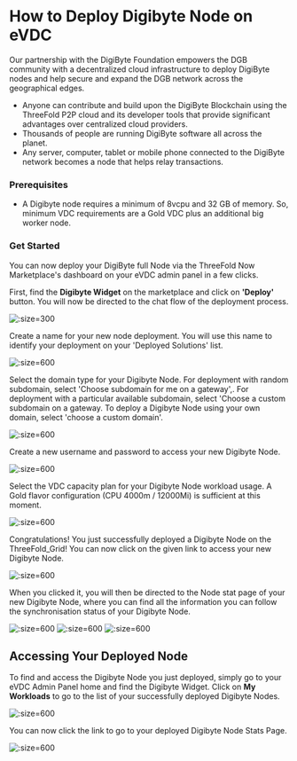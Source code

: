 # How to Deploy Digibyte Node on eVDC

Our partnership with the DigiByte Foundation empowers the DGB community with a decentralized cloud infrastructure to deploy DigiByte nodes and help secure and expand the DGB network across the geographical edges.

- Anyone can contribute and build upon the DigiByte Blockchain using the ThreeFold P2P cloud and its developer tools that provide significant advantages over centralized cloud providers.
- Thousands of people are running DigiByte software all across the planet.
- Any server, computer, tablet or mobile phone connected to the DigiByte network becomes a node that helps relay transactions.

### Prerequisites

- A Digibyte node requires a minimum of 8vcpu and 32 GB of memory. So, minimum VDC requirements are a Gold VDC plus an additional big worker node.

### Get Started

You can now deploy your DigiByte full Node via the ThreeFold Now Marketplace's dashboard on your eVDC admin panel in a few clicks.

First, find the **Digibyte Widget** on the marketplace and click on **'Deploy'** button. You will now be directed to the chat flow of the deployment process.

![](img/evdc_digibyte_widget.png ':size=300')

Create a name for your new node deployment. You will use this name to identify your deployment on your 'Deployed Solutions' list.

![](img/digibyte_create.png ':size=600')

Select the domain type for your Digibyte Node. For deployment with random subdomain, select 'Choose subdomain for me on a gateway',. For deployment with a particular available subdomain, select 'Choose a custom subdomain on a gateway. To deploy a Digibyte Node using your own domain, select 'choose a custom domain'.

![](img/digibyte_domain.png ':size=600')

Create a new username and password to access your new Digibyte Node.

![](img/digibyte_username.png ':size=600')

Select the VDC capacity plan for your Digibyte Node workload usage. A Gold flavor configuration (CPU 4000m / 12000Mi) is sufficient at this moment. 

![](img/evdc_digibyte_flavor.png ':size=600')

Congratulations! You just successfully deployed a Digibyte Node on the ThreeFold_Grid! You can now click on the given link to access your new Digibyte Node.

![](img/evdc_digibyte_success.png ':size=600')

When you clicked it, you will then be directed to the Node stat page of your new Digibyte Node, where you can find all the information you can follow the synchronisation status of your Digibyte Node.

![](img/evdc_digibyte_synchro1.png ':size=600')
![](img/evdc_digibyte_synchro2.png ':size=600')
![](img/evdc_digibyte_synchro3.png ':size=600')

## Accessing Your Deployed Node

To find and access the Digibyte Node you just deployed, simply go to your eVDC Admin Panel home and find the Digibyte Widget. Click on **My Workloads** to go to the list of your successfully deployed Digibyte Nodes.

![](img/evdc_digibyte_myworkload.png ':size=600')

You can now click the link to go to your deployed Digibyte Node Stats Page.

![](img/evdc_digibyte_access.png ':size=600')